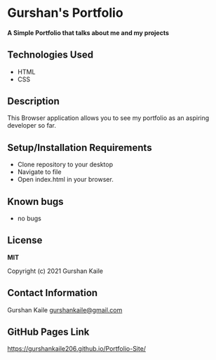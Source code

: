 # Gurshan's Portfolio  

#### A Simple Portfolio that talks about me and my projects

## Technologies Used 

* HTML
* CSS

## Description

This Browser application allows you to see my portfolio as an aspiring developer so far. 

## Setup/Installation Requirements

* Clone repository to your desktop
* Navigate to file
* Open index.html in your browser.

## Known bugs

* no bugs

## License 

**MIT**

Copyright (c) 2021 Gurshan Kaile

## Contact Information

Gurshan Kaile gurshankaile@gmail.com

## GitHub Pages Link

https://gurshankaile206.github.io/Portfolio-Site/